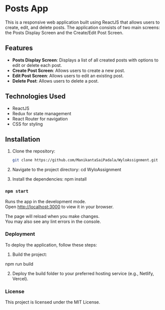 # Posts App

This is a responsive web application built using ReactJS that allows users to create, edit, and delete posts. The application consists of two main screens: the Posts Display Screen and the Create/Edit Post Screen.

## Features

- **Posts Display Screen**: Displays a list of all created posts with options to edit or delete each post.
- **Create Post Screen**: Allows users to create a new post.
- **Edit Post Screen**: Allows users to edit an existing post.
- **Delete Post**: Allows users to delete a post.

## Technologies Used

- ReactJS
- Redux for state management
- React Router for navigation
- CSS for styling

## Installation

1. Clone the repository:
   ```sh
   git clone https://github.com/ManikantaSaiPadala/WyloAssignment.git

2. Navigate to the project directory:
   cd WyloAssignment

3. Install the dependencies:
   npm install

### `npm start`

Runs the app in the development mode.\
Open [http://localhost:3000](http://localhost:3000) to view it in your browser.

The page will reload when you make changes.\
You may also see any lint errors in the console.

### Deployment

To deploy the application, follow these steps:

1. Build the project:

  npm run build
  
2. Deploy the build folder to your preferred hosting service (e.g., Netlify, Vercel).

### License
This project is licensed under the MIT License.
